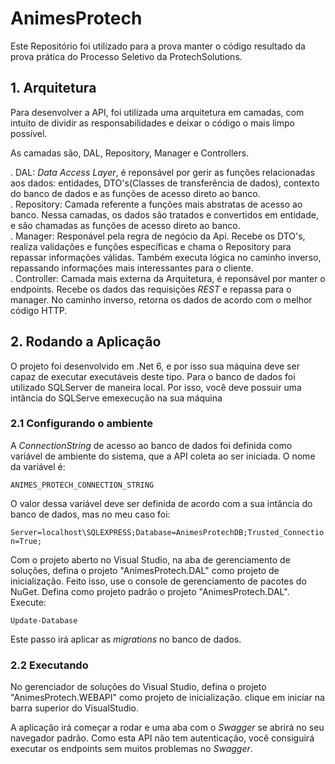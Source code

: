 # AnimesProtech
Este Repositório foi utilizado para a prova manter o código resultado da prova prática do Processo Seletivo da ProtechSolutions.

 ## 1. Arquitetura

 Para desenvolver a API, foi utilizada uma arquitetura em camadas, com intuito de dividir as responsabilidades e deixar o código o mais limpo possível. 

 As camadas são, DAL, Repository, Manager e Controllers.

   . DAL: _Data Access Layer_, é reponsável por gerir as funções relacionadas aos dados: entidades, DTO's(Classes de transferência de dados), contexto do banco de dados e as funções de acesso direto ao banco.\
   . Repository: Camada referente a funções mais abstratas de acesso ao banco. Nessa camadas, os dados são tratados e convertidos em entidade, e são chamadas as funções de acesso direto ao banco.\
   . Manager: Responável pela regra de negócio da Api. Recebe os DTO's, realiza validações e funções específicas e chama o Repository para repassar informações válidas. Também executa lógica no caminho inverso, repassando informações mais interessantes para o cliente.\
   . Controller: Camada mais externa da Arquitetura, é reponsável por manter o endpoints. Recebe os dados das requisições _REST_ e repassa para o manager. No caminho inverso, retorna os dados de acordo com o melhor código HTTP.

## 2. Rodando a Aplicação

O projeto foi desenvolvido em .Net 6, e por isso sua máquina deve ser capaz de executar executáveis deste tipo. Para o banco de dados foi utilizado SQLServer de maneira local. Por isso, você deve possuir uma intância do SQLServe emexecução na sua máquina

### 2.1 Configurando o ambiente

A _ConnectionString_ de acesso ao banco de dados foi definida como variável de ambiente do sistema, que a API coleta ao ser iniciada. O nome da variável é:

`ANIMES_PROTECH_CONNECTION_STRING`

O valor dessa variável deve ser definida de acordo com a sua intância do banco de dados, mas no meu caso foi:

`Server=localhost\SQLEXPRESS;Database=AnimesProtechDB;Trusted_Connection=True;`

Com o projeto aberto no Visual Studio, na aba de gerenciamento de soluções, defina o projeto "AnimesProtech.DAL" como projeto de inicialização. Feito isso, use o console de gerenciamento de pacotes do NuGet. Defina como projeto padrão o projeto "AnimesProtech.DAL". Execute:

`Update-Database`

Este passo irá aplicar as _migrations_ no banco de dados.

### 2.2 Executando

No gerenciador de soluções do Visual Studio, defina o projeto "AnimesProtech.WEBAPI" como projeto de inicialização. clique em iniciar na barra superior do VisualStudio. 

A aplicação irá começar a rodar e uma aba com o _Swagger_ se abrirá no seu navegador padrão. Como esta API não tem autenticação, você consiguirá executar os endpoints sem muitos problemas no _Swagger_.


